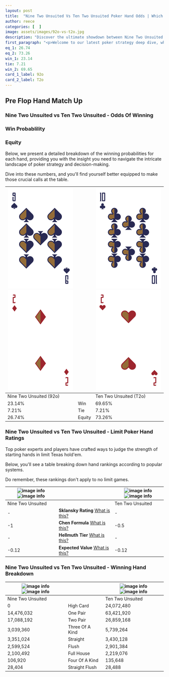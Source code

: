 ```yaml
---
layout: post
title:  "Nine Two Unsuited Vs Ten Two Unsuited Poker Hand Odds | Which Is The Better Hand In Poker? A Complete Guide"
author: reece
categories: [  ]
image: assets/images/92o-vs-t2o.jpg
description: "Discover the ultimate showdown between Nine Two Unsuited and Ten Two Unsuited in poker! Uncover the odds, strategies, and scenarios where one hand triumphs over the other. Get ready to up your poker game with this thrilling analysis."
first_paragraph: "<p>Welcome to our latest poker strategy deep dive, where we're pitting two distinct hands against each other in a high-stakes showdown: Nine Two Unsuited vs Ten Two Unsuited.</p><p>In the dynamic world of poker, every decision counts, and knowing which hand holds the upper hand is key to your success at the table.</p><p>In this article, we'll dissect these two hands, explore the scenarios where one dominates the other, and equip you with the knowledge to make strategic choices that can tip the odds in your favor.</p><p>Get ready to unravel the intriguing dynamics of these poker hands and elevate your game to new heights.</p>"
eq_1: 26.74
eq_2: 73.26
win_1: 23.14
tie: 7.21
win_2: 69.65
card_1_label: 92o
card_2_label: T2o
---
```




[comment]: # (sp0)

## Pre Flop Hand Match Up

<div class="table hand-ratings" markdown="1"> 



### Nine Two Unsuited vs Ten Two Unsuited - Odds Of Winning


  
<div class="row graphs"> 
<div class="col-lg-6">
    <h3>Win Probablility</h3>
    <canvas id="WinChart"></canvas>
</div>
<div class="col-lg-6">
    <h3>Equity</h3>
    <canvas id="EquityChart"></canvas>
</div>
</div>

  Below, we present a detailed breakdown of the winning probabilities for each hand, providing you with the insight you need to navigate the intricate landscape of poker strategy and decision-making. 

Dive into these numbers, and you'll find yourself better equipped to make those crucial calls at the table.


    
| ![image info](assets/images/hand1/9.png) ![image info](assets/images/hand1/2o.png) |  | ![image info](assets/images/hand2/t.png) ![image info](assets/images/hand2/2o.png) |
| -------- | -------- | -------- |
| Nine Two Unsuited (92o) |  | Ten Two Unsuited (T2o) |
| 23.14% | Win | 69.65% |
| 7.21% | Tie | 7.21% |
| 26.74% | Equity | 73.26% |




[comment]: # (sp1)



### Nine Two Unsuited vs Ten Two Unsuited - Limit Poker Hand Ratings

Top poker experts and players have crafted ways to judge the strength of starting hands in limit Texas hold'em. 

Below, you'll see a table breaking down hand rankings according to popular systems. 

Do remember, these rankings don't apply to no limit games.


    
| ![image info](https://www.riverpairs.com/assets/images/hand1/9.png) ![image info](https://www.riverpairs.com/assets/images/hand1/2o.png) |  | ![image info](https://www.riverpairs.com/assets/images/hand2/t.png) ![image info](https://www.riverpairs.com/assets/images/hand2/2o.png) |
| -------- | -------- | -------- |
| Nine Two Unsuited |  | Ten Two Unsuited |
| - | **Sklansky Rating** [What is this?](/sklansky-rating-explained) | - |
| -1 | **Chen Formula** [What is this?](/chen-formula-explained) | -0.5 |
| - | **Hellmuth Tier** [What is this?](/Hellmuth-tier-explained) | - |
| -0.12 | **Expected Value** [What is this?](/expected-value-explained) | -0.12 |




[comment]: # (sp2)



### Nine Two Unsuited vs Ten Two Unsuited - Winning Hand Breakdown


    
| ![image info](https://www.riverpairs.com/assets/images/hand1/9.png) ![image info](https://www.riverpairs.com/assets/images/hand1/2o.png) |  | ![image info](https://www.riverpairs.com/assets/images/hand2/t.png) ![image info](https://www.riverpairs.com/assets/images/hand2/2o.png) |
| -------- | -------- | -------- |
| Nine Two Unsuited |  | Ten Two Unsuited |
| 0 | High Card | 24,072,480 |
| 14,476,032 | One Pair | 63,421,920 |
| 17,088,192 | Two Pair | 26,859,168 |
| 3,039,360 | Three Of A Kind | 5,739,264 |
| 3,351,024 | Straight | 3,430,128 |
| 2,599,524 | Flush | 2,901,384 |
| 2,100,492 | Full House | 2,219,076 |
| 106,920 | Four Of A Kind | 135,648 |
| 28,404 | Straight Flush | 28,488 |




[comment]: # (sp3)



</div>

[comment]: # (sp4)



[comment]: # (sp5)

